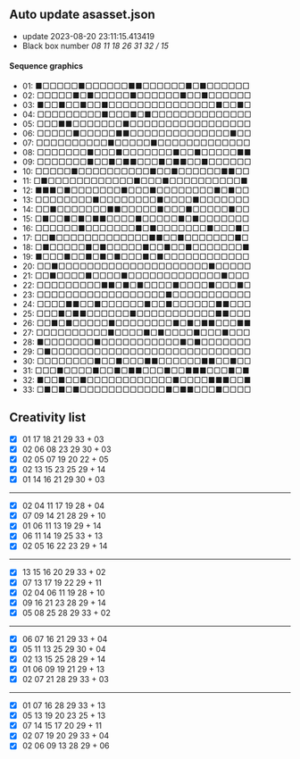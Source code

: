 ## Auto update asasset.json

* update 2023-08-20 23:11:15.413419
* Black box number _08 11 18 26 31 32 / 15_
#### Sequence graphics

* 01: ■□□□□□■□□□□□□■■□□□□□□■□■□□□□□□
* 02: □□□□□■□■□□□□□■□□□□□□■□□■□□□□□□
* 03: ■□□■□□■□□■□□□□□□□□□□□□□□□■□□■□
* 04: □□□□□□□□□■□□□■□■□□□□□□□□□□□□□□
* 05: □□□■■□□□□□□□■□□□□□□□□□□□□□□□□□
* 06: □□□□□■□□□□□■■□□□□□□□□□□□□□□■□□
* 07: □□□□□□□□□□■□□□□□■□□□□□□□□□□□□□
* 08: □□□□□□□■□□□■□□□□□□□■□□■□□□□□■■
* 09: □□□□□□□■□□■□■■□□□■□■■□□■□□□□□□
* 10: □□□□□■□□□□□□□□□□■□□■□□□□□□■■□□
* 11: □■□□□□□□□□□□□□■□□□■□□□□□□□□□□■
* 12: ■■■□■□□□□□□□■□□□■□□□□□□□□■□■□□
* 13: □□□□□□□□■□□□□□□□□■□□□□■□□□□□□□
* 14: □□■□□□□□□□■■□□□□□■□□□■□□□□□■□□
* 15: □■□□■□■□■■□□□□■□□□□□■□■□□□□□□□
* 16: □□□□□□■□□□□□□□■□■□□□□□□□■□□□■□
* 17: □□■□□□□□□□□□□□□□■■□□■□□□□□□□■□
* 18: □■□□□□□■□■□□□□□■□□■□□■□□□□□□□■
* 19: ■□□□■□□■□■□■□□□■□■□□□□□□□□□□□□
* 20: □□■□□□□□□□□□□□□□□□□□□□□□■□□□□□
* 21: □□■□□□□■□□□□■□□□□□□□□□□□□□■□□□
* 22: □□□□□□□□□■■□■□■□□□□■□□□□■□□□■□
* 23: □□□□□□□□□□□□□□□□□□■□□□□□□□□□□□
* 24: □□□□■■□□■□□□□□□■□□■□□□□□□■■□□□
* 25: □□□■□■■□□□□□□■□□□□□□□□□□□■■□□□
* 26: □□■□■□□□□□■□□□□□□□□■□■□■■□□□■■
* 27: □□□□□□□□□□■□□□□■□■□□□□■□□□■□□□
* 28: ■□□□□□□□■□□□□□□□□□□□■□■□□□□□□□
* 29: □■□□□□□□□□□□□□□□□□□□□□□□□□□□□□
* 30: □□□□□□□□■□□■□□□■■□□□□□□■■□□■□□
* 31: □□□■□□□□■□□■□■■□□□■□□■■■□□□■□■
* 32: ■□□■□□■□□□□□□□□□□□□■□□□□■■■□□■
* 33: □■□■□■□□□□□□□□□□□□■□■■□□□■□□□□
## Creativity list

- [x] 01 17 18 21 29 33 + 03
- [x] 02 06 08 23 29 30 + 03
- [x] 02 05 07 19 20 22 + 05
- [x] 02 13 15 23 25 29 + 14
- [x] 01 14 16 21 29 30 + 03
***
- [x] 02 04 11 17 19 28 + 04
- [x] 07 09 14 21 28 29 + 10
- [x] 01 06 11 13 19 29 + 14
- [x] 06 11 14 19 25 33 + 13
- [x] 02 05 16 22 23 29 + 14
***
- [x] 13 15 16 20 29 33 + 02
- [x] 07 13 17 19 22 29 + 11
- [x] 02 04 06 11 19 28 + 10
- [x] 09 16 21 23 28 29 + 14
- [x] 05 08 25 28 29 33 + 02
***
- [x] 06 07 16 21 29 33 + 04
- [x] 05 11 13 25 29 30 + 04
- [x] 02 13 15 25 28 29 + 14
- [x] 01 06 09 19 21 29 + 13
- [x] 02 07 21 28 29 33 + 03
***
- [x] 01 07 16 28 29 33 + 13
- [x] 05 13 19 20 23 25 + 13
- [x] 07 14 15 17 20 29 + 11
- [x] 02 07 19 20 29 33 + 04
- [x] 02 06 09 13 28 29 + 06
